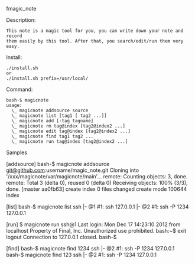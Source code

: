 fmagic_note

Description:

    This note is a magic tool for you, you can write down your note and record
    them easily by this tool. After that, you search/edit/run them very easy.

Install:

    ./install.sh
    or
    ./install.sh prefix=/usr/local/

Command:

    bash-$ magicnote
    usage:
      \_ magicnote addsource source
      \_ magicnote list [tag1 [ tag2 ...]]
      \_ magicnote add [-tag tagname]
      \_ magicnote rm tag@index [tag2@index2 ...]
      \_ magicnote edit tag@index [tag2@index2 ...]
      \_ magicnote find tag1 tag2 ...
      \_ magicnote run tag@index [tag2@index2 ...]

Samples

[addsource]
    bash-$ magicnote addsource git@github.com:username/magic_note.git
    Cloning into '/xxx/magicnote/var/magicnote/main'...
    remote: Counting objects: 3, done.
    remote: Total 3 (delta 0), reused 0 (delta 0)
    Receiving objects: 100% (3/3), done.
    [master aa0fb63] create index
     0 files changed
     create mode 100644 index

[list]
    bash-$ magicnote list
    ssh
      |- @1 #1: ssh 127.0.0.1
      |- @2 #1: ssh -P 1234 127.0.0.1

[run]
    $ magicnote run ssh@1
    Last login: Mon Dec 17 14:23:10 2012 from localhost
    Property of Final, Inc.
    Unauthorized use prohibited.
    bash:~$ exit
    logout
    Connection to 127.0.0.1 closed.
    bash-$

[find]
    bash-$ magicnote find 1234
    ssh
      |- @2 #1: ssh -P 1234 127.0.0.1
    bash-$ magicnote find 123
    ssh
      |- @2 #1: ssh -P 1234 127.0.0.1
